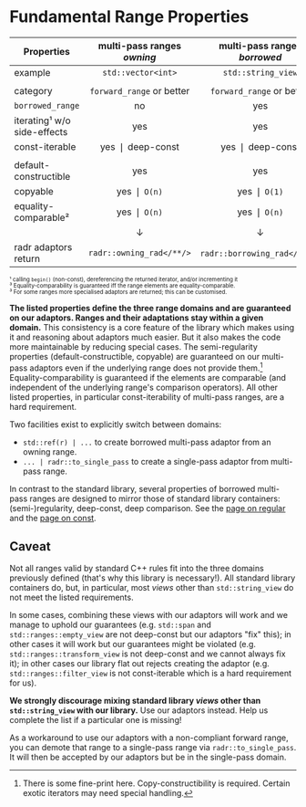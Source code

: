 # Fundamental Range Properties


| Properties  |  multi-pass ranges <br> *owning* | multi-pass ranges <br> *borrowed*    |single-pass ranges <br> &nbsp; |
|--------------------------------|:-------------------------:|:---------------------------:|:----------------------:|
| example                        | `std::vector<int>`        | `std::string_view`          | `std::generator<int>`  |
|                                |                           |                             |                        |
| category                       | `forward_range` or better | `forward_range` or better   |  `input_range` only    |
| `borrowed_range`               | no                        | yes                         | no ❘ *irrelevant*      |
| iterating¹ w/o side-effects    | yes                       | yes                         | no                     |
| const-iterable                 | yes ❘ deep-const          | yes ❘ deep-const            | no                     |
|                                |                           |                             |                        |
| default-constructible          | yes                       | yes                         | no                     |
| copyable                       | yes ❘ `O(n)`              | yes ❘ `O(1)`                | no                     |
| equality-comparable²           | yes ❘ `O(n)`              | yes ❘ `O(n)`                | no                     |
|                                | ↓                         | ↓                           | ↓                      |
| radr adaptors return           | `radr::owning_rad</**/>`  | `radr::borrowing_rad</**/>`³| `std::generator</**/>` |

<sup><sub>¹ calling `begin()` (non-const), dereferencing the returned iterator, and/or incrementing it<br>
³ Equality-comparability is guaranteed iff the range elements are equality-comparable.<br>
³ For some ranges more specialised adaptors are returned; this can be customised.
</sup></sub>

**The listed properties define the three range domains and are guaranteed on our adaptors. Ranges and their adaptations stay within a given domain.**
This consistency is a core feature of the library which makes using it and reasoning about adaptors much easier.
But it also makes the code more maintainable by reducing special cases.
The semi-regularity properties (default-constructible, copyable) are guaranteed on our multi-pass adaptors even if the underlying range does not provide them.[^copy]
Equality-comparability is guaranteed if the elements are comparable (and independent of the underlying range's comparison operators).
All other listed properties, in particular const-iterability of multi-pass ranges, are a hard requirement.

Two facilities exist to explicitly switch between domains:
  * `std::ref(r) | ...` to create borrowed multi-pass adaptor from an owning range.
  * `... | radr::to_single_pass` to create a single-pass adaptor from multi-pass range.

In contrast to the standard library, several properties of borrowed multi-pass ranges are designed to mirror those of standard library containers: (semi-)regularity, deep-const, deep comparison.
See the [page on regular](./regular.md) and the [page on const](./const.md).

## Caveat

Not all ranges valid by standard C++ rules fit into the three domains previously defined (that's why this library is necessary!).
All standard library containers do, but, in particular, most *views* other than `std::string_view` do not meet the listed requirements.

In some cases, combining these views with our adaptors will work and we manage to uphold our guarantees (e.g. `std::span` and `std::ranges::empty_view` are not deep-const but our adaptors "fix" this); in other cases it will work but our guarantees might be violated (e.g. `std::ranges::transform_view` is not deep-const and we cannot always fix it); in other cases our library flat out rejects creating the adaptor (e.g. `std::ranges::filter_view` is not const-iterable which is a hard requirement for us).

**We strongly discourage mixing standard library *views* other than `std::string_view` with our library.**
Use our adaptors instead. Help us complete the list if a particular one is missing!

As a workaround to use our adaptors with a non-compliant forward range, you can demote that range to a single-pass range via `radr::to_single_pass`.
It will then be accepted by our adaptors but be in the single-pass domain.



[^copy]: There is some fine-print here. Copy-constructibility is required. Certain exotic iterators may need special handling.
